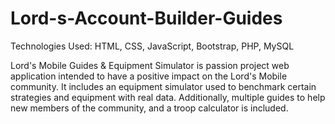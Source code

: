 # Lord-s-Account-Builder-Guides

Technologies Used: HTML, CSS, JavaScript, Bootstrap, PHP, MySQL

Lord's Mobile Guides & Equipment Simulator is passion project web application intended to have a positive impact on the Lord's Mobile community. It includes an equipment simulator used to benchmark certain strategies and equipment with real data. Additionally, multiple guides to help new members of the community, and a troop calculator is included.
